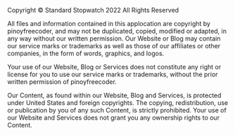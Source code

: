 Copyright © Standard Stopwatch 2022 All Rights Reserved

All files and information contained in this applocation are copyright by pinoyfreecoder, and may not be duplicated, copied, modified or adapted, in any way without our written permission. Our Website or Blog may contain our service marks or trademarks as well as those of our affiliates or other companies, in the form of words, graphics, and logos.

Your use of our Website, Blog or Services does not constitute any right or license for you to use our service marks or trademarks, without the prior written permission of pinoyfreecoder.

Our Content, as found within our Website, Blog and Services, is protected under United States and foreign copyrights. The copying, redistribution, use or publication by you of any such Content, is strictly prohibited. Your use of our Website and Services does not grant you any ownership rights to our Content.
